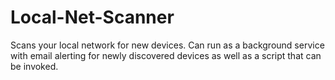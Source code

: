 # Local-Net-Scanner
Scans your local network for new devices. Can run as a background service with email alerting for newly discovered devices as well as a script that can be invoked. 
